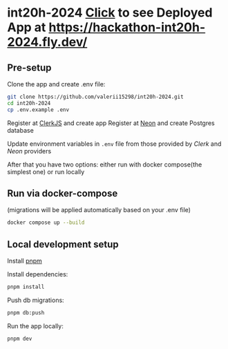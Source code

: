 # int20h-2024 [Click](https://hackathon-int20h-2024.fly.dev/) to see Deployed App at https://hackathon-int20h-2024.fly.dev/

## Pre-setup

Clone the app and create .env file:

```bash
git clone https://github.com/valerii15298/int20h-2024.git
cd int20h-2024
cp .env.example .env
```

Register at [ClerkJS](https://clerk.com) and create app
Register at [Neon](https://neon.tech/) and create Postgres database

Update environment variables in `.env` file from those provided by _Clerk_ and _Neon_ providers

After that you have two options: either run with docker compose(the simplest one) or run locally

## Run via docker-compose

(migrations will be applied automatically based on your .env file)

```bash
docker compose up --build
```

## Local development setup

Install [pnpm](https://pnpm.io/installation)

Install dependencies:

```bash
pnpm install
```

Push db migrations:

```bash
pnpm db:push
```

Run the app locally:

```bash
pnpm dev
```
